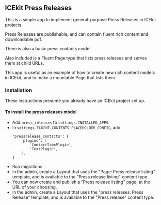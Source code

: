 ## ICEkit Press Releases

This is a simple app to implement general-purpose Press Releases in ICEkit
projects.

Press Releases are publishable, and can contain fluent rich content and
downloadable pdf.

There is also a basic press contacts model.

Also included is a Fluent Page type that lists press releases and
serves them at child URLs.

This app is useful as an example of how to create new rich content models in
ICEkit, and to make a mountable Page that lists them.

### Installation

These instructions presume you already have an ICEkit project set up.

#### To install the press releases model

* Add `press_releases` to `settings.INSTALLED_APPS`.
* In `settings.FLUENT_CONTENTS_PLACEHOLDER_CONFIG`, add
    ```
    'pressrelease_contacts': {
        'plugins': (
            'ContactItemPlugin',
            'TextPlugin',
        ),
    }
    ```
* Run migrations.
* In the admin, create a Layout that uses the "Page: Press release listing"
template, and is available to the "Press release listing" content type.
* You can now create and publish a "Press release listing" page, at the URL of
your choosing.
* In the admin, create a Layout that uses the "press releases: Press
Release" template, and is available to the "Press release" content type.
